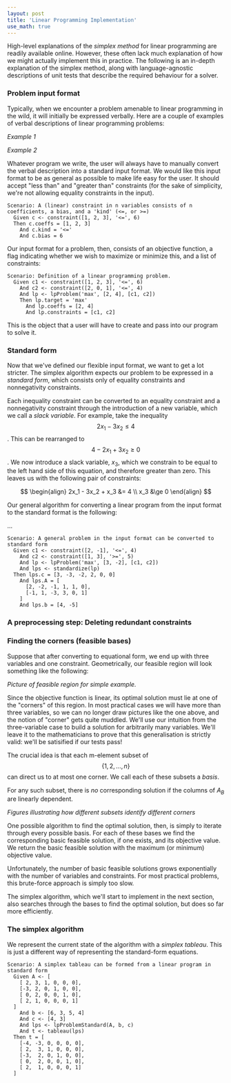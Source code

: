 ```yaml
---
layout: post
title: 'Linear Programming Implementation'
use_math: true
---
```


High-level explanations of the *simplex method* for linear programming are readily available online.
However, these often lack much explanation of how we might actually implement this in practice.
The following is an in-depth explanation of the simplex method, along with language-agnostic descriptions of unit tests that describe the required behaviour for a solver.

### Problem input format

Typically, when we encounter a problem amenable to linear programming in the wild, it will initially be expressed verbally. Here are a couple of examples of verbal descriptions of linear programming problems:

*Example 1*

*Example 2*

Whatever program we write, the user will always have to manually convert the verbal description into a standard input format. We would like this input format to be as general as possible to make life easy for the user. It should accept "less than" and "greater than" constraints (for the sake of simplicity, we're not allowing equality constraints in the input).

```cucumber
Scenario: A (linear) constraint in n variables consists of n coefficients, a bias, and a 'kind' (<=, or >=)
  Given c <- constraint([1, 2, 3], '<=', 6)
  Then c.coeffs = [1, 2, 3]
    And c.kind = '<='
    And c.bias = 6
```

Our input format for a problem, then, consists of an objective function, a flag indicating whether we wish to maximize or minimize this, and a list of constraints:

```cucumber
Scenario: Definition of a linear programming problem.
  Given c1 <- constraint([1, 2, 3], '<=', 6)
    And c2 <- constraint([2, 0, 1], '<=', 4)
    And lp <- lpProblem('max', [2, 4], [c1, c2])
    Then lp.target = 'max'
      And lp.coeffs = [2, 4]
      And lp.constraints = [c1, c2]
```

This is the object that a user will have to create and pass into our program to solve it.

### Standard form

Now that we've defined our flexible input format, we want to get a lot stricter. The simplex algorithm expects our problem to be expressed in a *standard form*, which consists only of equality constraints and nonnegativity constraints.

Each inequality constraint can be converted to an equality constraint and a nonnegativity constraint through the introduction of a new variable, which we call a *slack variable*. For example, take the inequality $$2x_1 - 3x_2 \le 4$$. This can be rearranged to $$4 - 2x_1 + 3x_2 \ge 0$$.
We now introduce a slack variable, $x_3$, which we constrain to be equal to the left hand side of this equation, and therefore greater than zero. This leaves us with the following pair of constraints:

$$
\begin{align}
2x_1 - 3x_2 + x_3 &= 4 \\
x_3 &\ge 0
\end{align}
$$

Our general algorithm for converting a linear program from the input format to the standard format is the following:

...

```cucumber
Scenario: A general problem in the input format can be converted to standard form
  Given c1 <- constraint([2, -1], '<=', 4)
    And c2 <- constraint([1, 3], '>=', 5)
    And lp <- lpProblem('max', [3, -2], [c1, c2])
    And lps <- standardize(lp)
  Then lps.c = [3, -3, -2, 2, 0, 0]
    And lps.A = [
      [2, -2, -1, 1, 1, 0],
      [-1, 1, -3, 3, 0, 1]
    ]
    And lps.b = [4, -5]
```

### A preprocessing step: Deleting redundant constraints

### Finding the corners (feasible bases)

Suppose that after converting to equational form, we end up with three variables and one constraint. Geometrically, our feasible region will look something like the following:

*Picture of feasible region for simple example.*

Since the objective function is linear, its optimal solution must lie at one of the "corners" of this region. In most practical cases we will have more than three variables, so we can no longer draw pictures like the one above, and the notion of "corner" gets quite muddled. We'll use our intuition from the three-variable case to build a solution for arbitrarily many variables.
We'll leave it to the mathematicians to prove that this generalisation is strictly valid: we'll be satisified if our tests pass!

The crucial idea is that each m-element subset of $$\{1, 2, ..., n\}$$ can direct us to at most one corner. We call each of these subsets a *basis*.

For any such subset, there is *no* corresponding solution if the columns of $A_B$ are linearly dependent.

*Figures illustrating how different subsets identify different corners*

One possible algorithm to find the optimal solution, then, is simply to iterate through every possible basis. For each of these bases we find the corresponding basic feasible solution, if one exists, and its objective value. We return the basic feasible solution with the maximum (or minimum) objective value.

Unfortunately, the number of basic feasible solutions grows exponentially with the number of variables and constraints. For most practical problems, this brute-force approach is simply too slow.

The simplex algorithm, which we'll start to implement in the next section, also searches through the bases to find the optimal solution, but does so far more efficiently.

### The simplex algorithm

We represent the current state of the algorithm with a *simplex tableau*. This is just a different way of representing the standard-form equations.

```cucumber
Scenario: A simplex tableau can be formed from a linear program in standard form
  Given A <- [
    [ 2, 3, 1, 0, 0, 0],
    [-3, 2, 0, 1, 0, 0],
    [ 0, 2, 0, 0, 1, 0],
    [ 2, 1, 0, 0, 0, 1]
  ]
    And b <- [6, 3, 5, 4]
    And c <- [4, 3]
    And lps <- lpProblemStandard(A, b, c)
    And t <- tableau(lps)
  Then t = [
    [-4, -3, 0, 0, 0, 0],
    [ 2,  3, 1, 0, 0, 0],
    [-3,  2, 0, 1, 0, 0],
    [ 0,  2, 0, 0, 1, 0],
    [ 2,  1, 0, 0, 0, 1]
  ]
```